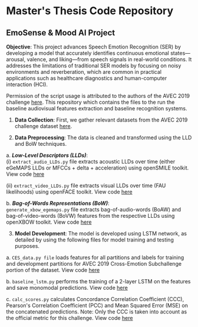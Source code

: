 # Master's Thesis Code Repository 
## EmoSense & Mood AI Project

**Objective**: This project advances Speech Emotion Recognition (SER) by developing a model that accurately identifies continuous emotional states—arousal, valence, and liking—from speech signals in real-world conditions. It addresses the limitations of traditional SER models by focusing on noisy environments and reverberation, which are common in practical applications such as healthcare diagnostics and human-computer interaction (HCI).

Permission of the script usage is attributed to the authors of the AVEC 2019 challenge [here](https://github.com/AudioVisualEmotionChallenge/AVEC2019). This repository which contains the files to the run the baseline audiovisual features extraction and baseline recognition systems.
1. **Data Collection**: First, we gather relevant datasets from the AVEC 2019 challenge dataset [here](https://sites.google.com/view/avec2019/home).
   
2. **Data Preprocessing**: The data is cleaned and transformed using the LLD and BoW techniques. <br>

  a.   **_Low-Level Descriptors (LLDs)_**: <br>
  (i) `extract_audio_LLDs.py` file extracts acoustic LLDs over time (either eGeMAPS LLDs or MFCCs + delta + acceleration) using openSMILE toolkit. View code [here](https://github.com/sriramprog/class-personal-projects/blob/main/extract_audio_LLDs.py) <br>
  
  (ii) `extract_video_LLDs.py` file extracts visual LLDs over time (FAU likelihoods) using openFACE toolkit. View code [here](https://github.com/sriramprog/class-personal-projects/blob/main/extract_video_LLDs.py) <br>
  
  b.   **_Bag-of-Words Representations (BoW)_**: <br>
`generate_xbow_egemaps.py` file extracts bag-of-audio-words (BoAW) and bag-of-video-words (BoVW) features from the respective LLDs using openXBOW toolkit. View code [here](https://github.com/sriramprog/class-personal-projects/blob/main/generate_xbow_egemaps.py) <br>

3. **Model Development**: The model is developed using LSTM network, as detailed by using the following files for model training and testing purposes. <br>

  a.   `CES_data.py file` loads features for all partitions and labels for training and development partitions for AVEC 2019 Cross-Emotion Subchallenge portion of the dataset. View code [here](https://github.com/sriramprog/class-personal-projects/blob/main/CES_data.py) <br>
  
  b.   `baseline_lstm.py` performs the training of a 2-layer LSTM on the features and save monomodal predictions. View code [here](https://github.com/sriramprog/class-personal-projects/blob/main/baseline_lstm.py) <br>
  
  c.   `calc_scores.py` calculates Concordance Correlation Coefficient (CCC), Pearson's Correlation Coefficient (PCC) and Mean Squared Error (MSE) on the concatenated predictions. Note: Only the CCC is taken into account as the official metric for this challenge. View code [here](https://github.com/sriramprog/class-personal-projects/blob/main/calc_scores.py) <br>
